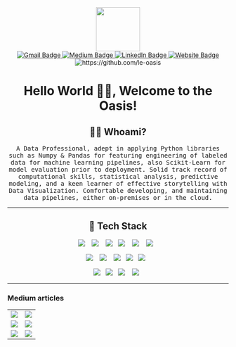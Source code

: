 
<div id="header" align="center">
  <img src="https://media.giphy.com/media/M9gbBd9nbDrOTu1Mqx/giphy.gif" width="100"/>
</div>


<div id="badges"  align="center">
                                        
  <a href="mailto:oyinlola14@gmail.com">
    <img src="https://img.shields.io/badge/Gmail-D14836?style=for-the-badge&logo=gmail&logoColor=white" alt="Gmail Badge"/>
  </a>
  <a href="https://medium.com/@le.oasis">
    <img src="https://img.shields.io/badge/Medium-12100E?style=for-the-badge&logo=medium&logoColor=white" alt="Medium Badge"/>
  </a>
  <a href="https://www.linkedin.com/in/mahmud-oyinloye-560354a5/">
    <img src="https://img.shields.io/badge/LinkedIn-blue?style=for-the-badge&logo=linkedin&logoColor=white" alt="LinkedIn Badge"/>
  </a>
  <a href="https://1400.news/">
    <img src="https://img.shields.io/badge/website-000000?style=for-the-badge&logo=About.me&logoColor=white" alt="Website Badge"/>
  </a>
    <br>
  <img src="https://komarev.com/ghpvc/?username=le-oasis" alt="https://github.com/le-oasis" />
  <h1>
  Hello World 👋🏽, Welcome to the Oasis!
</h1>
</div>

<h2 align="center"> 👨‍💻 Whoami?</h2>
<p align="center">
  <samp> A Data Professional, adept in applying Python libraries such as Numpy & Pandas for featuring engineering of labeled data for machine learning pipelines, also Scikit-Learn for model evaluation prior to deployment. Solid track record of computational skills, statistical analysis, predictive modeling, and a keen learner of effective storytelling with Data Visualization. Comfortable developing, and maintaining data pipelines, either on-premises or in the cloud.
  </samp>
</p>

<hr>

<h2 align="center"> 🔭 Tech Stack </h2>
<p align="center">
  <img src="https://img.shields.io/badge/PostgreSQL-316192?style=for-the-badge&logo=postgresql&logoColor=white" />&nbsp;&nbsp;&nbsp;
  <img src="https://img.shields.io/badge/MySQL-00000F?style=for-the-badge&logo=mysql&logoColor=white" />&nbsp;&nbsp;&nbsp;
  <img src="https://img.shields.io/badge/Python-14354C?style=for-the-badge&logo=python&logoColor=white" />&nbsp;&nbsp;
  <img src="https://img.shields.io/badge/docker-%230db7ed.svg?style=for-the-badge&logo=docker&logoColor=white" />&nbsp;&nbsp;&nbsp;
  <img src="https://img.shields.io/badge/Apache%20Airflow-017CEE?style=for-the-badge&logo=Apache%20Airflow&logoColor=white" />&nbsp;&nbsp;&nbsp;
  <img src="https://img.shields.io/static/v1?style=for-the-badge&message=Apache+Spark&color=E25A1C&logo=Apache+Spark&logoColor=FFFFFF&label=" />&nbsp;&nbsp;&nbsp;
</p>
<p align="center">
  <img src="https://img.shields.io/badge/numpy-%23013243.svg?style=for-the-badge&logo=numpy&logoColor=white" />&nbsp;&nbsp;&nbsp;
  <img src="https://img.shields.io/badge/pandas-%23150458.svg?style=for-the-badge&logo=pandas&logoColor=white" />&nbsp;&nbsp;&nbsp;
  <img src="https://img.shields.io/badge/scikit--learn-%23F7931E.svg?style=for-the-badge&logo=scikit-learn&logoColor=white" />&nbsp;&nbsp;
  <img src="https://img.shields.io/badge/-ElasticSearch-005571?style=for-the-badge&logo=elasticsearch" />&nbsp;&nbsp;
  <img src="https://img.shields.io/static/v1?style=for-the-badge&message=Google+Cloud&color=4285F4&logo=Google+Cloud&logoColor=FFFFFF&label=" />&nbsp;&nbsp;&nbsp;
</p>
<p align="center">
  <img src="https://img.shields.io/static/v1?style=for-the-badge&message=Microsoft+Azure&color=0078D4&logo=Microsoft+Azure&logoColor=FFFFFF&label=" />&nbsp;&nbsp;
  <img src="https://img.shields.io/static/v1?style=for-the-badge&message=Tableau&color=E97627&logo=Tableau&logoColor=FFFFFF&label=" />&nbsp;&nbsp;
  <img src="https://img.shields.io/static/v1?style=for-the-badge&message=Power+BI&color=222222&logo=Power+BI&logoColor=F2C811&label=" />&nbsp;&nbsp;&nbsp;
  <img src="https://img.shields.io/static/v1?style=for-the-badge&message=Kibana&color=005571&logo=Kibana&logoColor=FFFFFF&label=" />&nbsp;&nbsp;
</p>
<hr>




### Medium articles
| | |
|:-------------------------:|:-------------------------:|
|<a target="_blank" href="https://github-readme-medium-recent-article.vercel.app/medium/@le.oasis/1"><img src="https://github-readme-medium-recent-article.vercel.app/medium/@le.oasis/1" >|<a target="_blank" href="https://github-readme-medium-recent-article.vercel.app/medium/@le.oasis/2"><img src="https://github-readme-medium-recent-article.vercel.app/medium/@le.oasis/2">
|<a target="_blank" href="https://github-readme-medium-recent-article.vercel.app/medium/@le.oasis/3"><img src="https://github-readme-medium-recent-article.vercel.app/medium/@le.oasis/3">|<a target="_blank" href="https://github-readme-medium-recent-article.vercel.app/medium/@le.oasis/4"><img src="https://github-readme-medium-recent-article.vercel.app/medium/@le.oasis/4">
|<a target="_blank" href="https://github-readme-medium-recent-article.vercel.app/medium/@le.oasis/5"><img src="https://github-readme-medium-recent-article.vercel.app/medium/@le.oasis/5">|<a target="_blank" href="https://github-readme-medium-recent-article.vercel.app/medium/@le.oasis/0"><img src="https://github-readme-medium-recent-article.vercel.app/medium/@le.oasis/0">|| 


<!--

